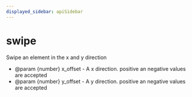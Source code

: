 ```yaml
---
displayed_sidebar: apiSidebar
---
```

# swipe

Swipe an element in the x and y direction

   * @param {number} x_offset - A x direction. positive an negative values are accepted
   * @param {number} y_offset - A y direction. positive an negative values are accepted
